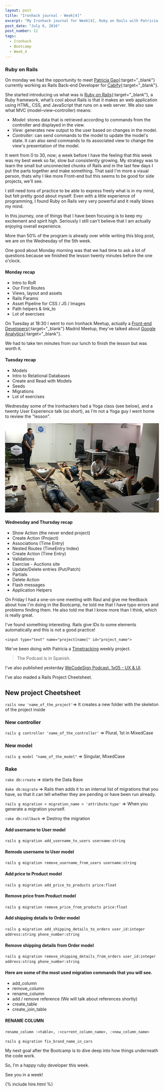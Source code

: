 ```yaml
---
layout: post
title: "Ironhack journal - Week[4]"
excerpt: "My Ironhack journal for Week[4], Ruby on Rails with Patricia Gao"
post_date: "July 6, 2016"
post_number: 12
tags: 
  - Ironhack
  - Bootcamp
  - Week_4
---
```


### Ruby on Rails

On monday we had the opportunity to meet [Patricia Gao](https://twitter.com/patriciagao){:target="_blank"} currently working as Rails Back-end Developer for [Cabify](https://www.cabify.com/){:target="_blank"}.

She started introducing us what was is [Ruby on Rails](http://rubyonrails.org){:target="_blank"}, a Ruby framework, what’s cool about Rails is that it makes an web application using HTML, CSS, and JavaScript that runs on a web server. We also saw what MVC (model–view–controller) means:

+ *Model:* stores data that is retrieved according to commands from the controller and displayed in the view.
+ *View:* generates new output to the user based on changes in the model.
+ *Controller:* can send commands to the model to update the model's state. It can also send commands to its associated view to change the view's presentation of the model.

It went from 0 to 30, now; a week before I have the feeling that this week was my best week so far, slow but consistently growing. My strategy was to learn the small but unconnected chunks of Rails and in the last few days I put the parts together and make something. That said I'm more a visual person, thats why I like more Front-end but this seems to be good for side projects, we'll see.

I still need tons of practice to be able to express freely what is in my mind, but felt pretty good about myself. Even with a little experience of programming, I found Ruby on Rails very very powerful and it really blows my mind.

In this journey, one of things that I have been focusing is to keep my excitement and spirit high. Seriously I still can't believe that I am actually enjoying overall experience.

More than 50% of the program is already over while writing this blog post, we are on the Wednesday of the 5th week.

One good about Monday morning was that we had time to ask a lot of questions because we finished the lesson twenty minutes before the one o'clock.

#### Monday recap

+ Intro to RoR
+ Our First Routes
+ Views, layout and assets
+ Rails Params
+ Asset Pipeline for CSS / JS / Images
+ Path helpers & link_to
+ Lot of exercises

On Tuesday at 18:30 I went to non Ironhack Meetup, actually a [Front-end Developers](http://www.meetup.com/Front-end-Developers-Madrid){:target="_blank"} Madrid Meetup, they've talked about [Google Analytics](https://twitter.com/IgnaciodeNuevo/status/747843215663955968){:target="_blank"}.

We had to take ten minutes from our lunch to finish the lesson but was worth it.

#### Tuesday recap

+ Models
+ Intro to Relational Databases
+ Create and Read with Models
+ Seeds
+ Migrations
+ Lot of exercises

Wednesday some of the Ironhackers had a Yoga class (see below), and a twenty User Experience talk (so short), as I'm not a Yoga guy I went home to review the "lesson".

<img src="/images/post-irnohack-week-four.jpg" alt="Yoga time">

#### Wednesday and Thursday recap

+ Show Action (the never ended project)
+ Create Action (Project)
+ Associations (Time Entry)
+ Nested Routes (TimeEntry Index)
+ Create Action (Time Entry)
+ Validations
+ Exercise - Auctions site
+ Update/Delete entries (Put/Patch)
+ Partials
+ Delete Action
+ Flash messages
+ Application Helpers

On Friday I had a one-on-one meeting with Raul and give me feedback about how I'm doing in the Bootcamp, he told me that I have typo errors and problems finding them. He also told me that I know more than I think, which is really great.

I've found something interesting. Rails give IDs to some elements automatically and this is not a good practice!

`
	<input type="text" name="project[name]" id="project_name">
`

We've been doing with Patricia a [Timetracking](https://github.com/IgnaciodeNuevo/Ironhack/tree/master/Week%204/timetracking) weekly project.

<div>
	<blockquote class="container  alert">
	    <span>The Podcast is in Spanish.</span>
	</blockquote>
</div>

I've also published yesterday [WeCodeSign Podcast. 1x05 - UX & UI](http://wecodesignpodcast.com/2016/07/05/episodio-5).

I've also maded a Rails Project Cheetsheet.

## New project Cheetsheet

`rails new 'name_of_the_project'`=> It creates a new folder with the skeleton of the project inside

### New controller

`rails g controller 'name_of_the_controller'` => Plural, 1st in MixedCase

### New model

`rails g model "name_of_the_model"` => Singular, MixedCase

### Rake

`rake db:create` => starts the Data Base

`dake db:migrate` => Rails then adds it to an internal list of migrations that you have, so that it can tell whether they are pending or have been run already.

`rails g migration < migration_name > 'attribute:type'` => When you generate a migration yourself.

`rake db:rollback` => Destroy the migration

#### Add username to User model

`rails g migration add_username_to_users username:string`

#### Remode username to User model

`rails g migration remove_username_from_users username:string`

#### Add price to Product model

`rails g migration add_price_to_products price:float`

#### Remove price from Product model

`rails g migration remove_price_from_products price:float`

#### Add shipping details to Order model

`rails g migration add_shipping_details_to_orders user_id:integer address:string phone_number:string`

#### Remove shipping details from Order model

`rails g migration remove_shipping_details_from_orders user_id:integer address:string phone_number:string`

#### Here are some of the most used migration commands that you will see.

+ add_column
+ remove_column
+ rename_column
+ add / remove reference (We will talk about references shortly)
+ create_table
+ create_join_table

#### RENAME COLUMN

`rename_column :<table>, :<current_column_name>, :<new_column_name>`

`rails g migration fix_brand_name_in_cars`

My next goal after the Bootcamp is to dive deep into how things underneath the code work.

So, I’m a happy ruby developer this week.

See you in a week!

{% include hire.html %}